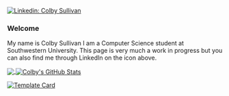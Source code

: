 [![Linkedin: Colby Sullivan](https://img.shields.io/badge/-ColbySullivan-blue?style=flat-square&logo=Linkedin&logoColor=white&link=https://www.linkedin.com/in/colbywsullivan)](https://www.linkedin.com/in/colby-sullivan-448686257)

### Welcome
My name is Colby Sullivan I am a Computer Science student at Southwestern University. This page is very much a work in progress but you can also find me through LinkedIn on the icon above.

<a href="https://github.com/colbySullivan/colbySullivan">
  <img align="center" src="https://github-readme-stats-copy.vercel.app/api/top-langs/?username=colbySullivan&theme=shadow_green&show_icons=true&count_private=true&size_weight=0.5&count_weight=0.5&title_color=ffffff&text_color=c9cacc&icon_color=2bbc8a&bg_color=1d1f21&langs_count=6&layout=donut&exclude_repo=Java-RPS,dataconversion-private,github-readme-stats" />
</a>

<a href="https://github.com/colbySullivan/colbySullivan">
  <img align="center" src="https://github-readme-stats-copy.vercel.app/api?username=colbySullivan&show_icons=true&line_height=34&include_all_commits&count_private=true&title_color=ffffff&text_color=c9cacc&theme=shadow_green&icon_color=2bbc8a&bg_color=1d1f21" alt="Colby's GitHub Stats" />
</a>

[![Template Card](https://github-readme-stats.vercel.app/api/pin/?username=colbySullivan&repo=resume&theme=dark)](https://github.com/colbySullivan/resume)
